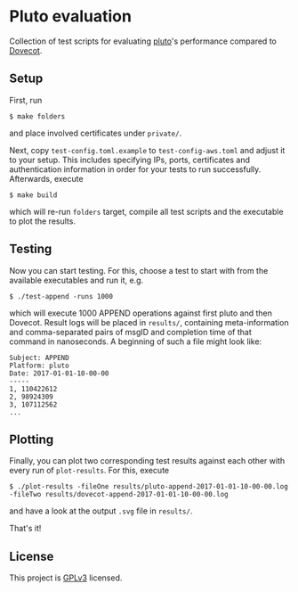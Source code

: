 # Pluto evaluation

Collection of test scripts for evaluating [pluto](https://github.com/numbleroot/pluto)'s performance compared to [Dovecot](https://www.dovecot.org/).


## Setup

First, run

```
$ make folders
```

and place involved certificates under `private/`.

Next, copy `test-config.toml.example` to `test-config-aws.toml` and adjust it to your setup. This includes specifying IPs, ports, certificates and authentication information in order for your tests to run successfully. Afterwards, execute

```
$ make build
```

which will re-run `folders` target, compile all test scripts and the executable to plot the results.


## Testing

Now you can start testing. For this, choose a test to start with from the available executables and run it, e.g.

```
$ ./test-append -runs 1000
```

which will execute 1000 APPEND operations against first pluto and then Dovecot. Result logs will be placed in `results/`, containing meta-information and comma-separated pairs of msgID and completion time of that command in nanoseconds. A beginning of such a file might look like:

```
Subject: APPEND
Platform: pluto
Date: 2017-01-01-10-00-00
-----
1, 110422612
2, 98924309
3, 107112562
...
```


## Plotting

Finally, you can plot two corresponding test results against each other with every run of `plot-results`. For this, execute

```
$ ./plot-results -fileOne results/pluto-append-2017-01-01-10-00-00.log -fileTwo results/dovecot-append-2017-01-01-10-00-00.log
```

and have a look at the output `.svg` file in `results/`.

That's it!


## License

This project is [GPLv3](https://github.com/numbleroot/pluto-evaluation/blob/master/LICENSE) licensed.